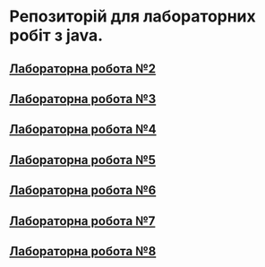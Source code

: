 # Репозиторій для лабораторних робіт з java.
## [Лабораторна робота №2](src/main/java/com/bondarenko/universityAssigment/lab2/README.md)
## [Лабораторна робота №3](src/main/java/com/bondarenko/universityAssigment/lab3/README.md)
## [Лабораторна робота №4](src/main/java/com/bondarenko/universityAssigment/lab4/README.md)
## [Лабораторна робота №5](src/main/java/com/bondarenko/universityAssigment/lab5/README.md)
## [Лабораторна робота №6](src/main/java/com/bondarenko/universityAssigment/lab6/README.md)
## [Лабораторна робота №7](src/main/java/com/bondarenko/universityAssigment/lab7/README.md)
## [Лабораторна робота №8](src/main/java/com/bondarenko/universityAssigment/lab8/README.md)